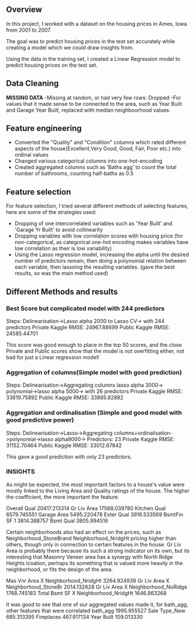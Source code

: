 ## Overview
In this project, I worked with a dataset on the housing prices in Ames, Iowa from 2001 to 2007.

The goal was to predict housing prices in the test set accurately while creating a model which we could draw insights from.

Using the data in the training set, I created a Linear Regression model to predict housing prices on the test set.


## Data Cleaning
**MISSING DATA**
-Missing at random, or had very few rows: Dropped
-For values that it made sense to be connected to the area, such as Year Built and Garage Year Built, replaced with median neighbourhood values.

## Feature engineering
- Converted the "Quality" and "Condition" columns which rated different aspects of the house(Excellent,Very Good, Good, Fair, Poor etc.) into ordinal values
- Changed various categorical columns into one-hot-encoding
- Created aggregated columns such as 'Baths agg' to count the total number of bathrooms, counting half-baths as 0.5



## Feature selection 
For feature selection, I tried several different methods of selecting features, here are some of the strategies used:
- Dropping of one intercorrelated variables such as 'Year Built' and 'Garage Yr Built' to avoid collinearity
- Dropping variables with low correlation scores with housing price (for non-categorical, as categorical one-hot encoding makes variables have low correlation as their is low variability)
- Using the Lasso regression model, increasing the alpha until the desired number of predictors remain, then doing a polynomial relation between each variable, then lassoing the resulting variables. (gave the best results, so was the main method used)

## Different Methods and results

### Best Score but complicated model with 244 predictors
Steps: Delinearisation->Lasso alpha 2000 to Lasso CV-> with 244 predictors
Private Kaggle RMSE: 24967.88699
Public Kaggle RMSE: 24585.44701 

This score was good enough to place in the top 50 scores, and the close Private and Public scores show that the model is not overfitting either, not bad for just a Linear regression model!


### Aggregation of columns(Simple model with good prediction)
Steps: Delinearisation->Aggregating columns lasso alpha 3000-> polynomial->lasso alpha 5000-> with 26 predictors
Private Kaggle RMSE: 33619.75892
Public Kaggle RMSE: 33885.82882


### Aggregation and ordinalisation (Simple and good model with good predictive power)
Steps: Delinearisation->Lasso->Aggregating columns+ordinalisation->polynomial->lasso alpha9000->
Predictors: 23
Private Kaggle RMSE: 31152.70464
Public Kaggle RMSE: 33012.67842

This gave a good prediction with only 23 predictors. 

### INSIGHTS
As might be expected, the most important factors to a house's value were mostly linked to the Living Area and Quality ratings of the house.
The higher the coefficient, the more important the feature.

Overall Qual	20417.213314
Gr Liv Area	17568.039780
Kitchen Qual	6579.745551
Garage Area	5495.220478
Exter Qual	3916.533569
BsmtFin SF 1	3814.388757
Bsmt Qual	3805.994516


Certain neighborhoods also had an effect on the prices,
such as Neighborhood_StoneBrand Neighborhood_NridgHt pricing higher than others, though only in connection to certain features in the house. Gr Liv Area is probably there because its such a strong indicator on its own, but its interesting that Masonry Veneer area has a synergy with North Ridge Heights lcoation, perhaps its something that is valued more heavily in the neighborhood, or fits the design of the area.

Mas Vnr Area X Neighborhood_NridgHt	3264.924939
Gr Liv Area X Neighborhood_StoneBr	2014.132628
Gr Liv Area X Neighborhood_NoRidge	1768.745183
Total Bsmt SF X Neighborhood_NridgHt	1646.863268

It was good to see that one of our aggregated values made it, for bath_agg, other features that were correlated
bath_agg	1995.955527
Sale Type_New	685.313395
Fireplaces	467.917134
Year Built	109.013330


